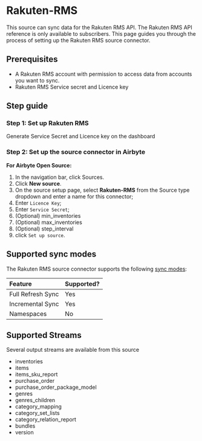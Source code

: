 # Rakuten-RMS

This source can sync data for the Rakuten RMS API.
The Rakuten RMS API reference is only available to subscribers.
This page guides you through the process of setting up the Rakuten RMS source connector.

## Prerequisites

- A Rakuten RMS account with permission to access data from accounts you want to sync.
- Rakuten RMS Service secret and Licence key 

## Step guide

### Step 1: Set up Rakuten RMS

Generate Service Secret and Licence key on the dashboard

### Step 2: Set up the source connector in Airbyte

<!-- env:oss -->

**For Airbyte Open Source:**

1. In the navigation bar, click Sources.
2. Click **New source**.
3. On the source setup page, select **Rakuten-RMS** from the Source type dropdown and enter a name for this connector;
4. Enter `Licence Key`;
5. Enter `Service Secret`;
6. (Optional) min_inventories
7. (Optional) max_inventories
8. (Optional) step_interval
7. click `Set up source`.
<!-- /env:oss -->

## Supported sync modes

The Rakuten RMS source connector supports the following [sync modes](https://docs.airbyte.com/cloud/core-concepts#connection-sync-modes):

| Feature           | Supported? |
| :---------------- | :--------- |
| Full Refresh Sync | Yes        |
| Incremental Sync  | Yes        |
| Namespaces        | No         |

## Supported Streams

Several output streams are available from this source

- inventories
- items
- items_sku_report
- purchase_order
- purchase_order_package_model
- genres
- genres_children
- category_mapping
- category_set_lists
- category_relation_report
- bundles
- version